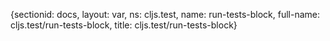 {sectionid: docs, layout: var, ns: cljs.test, name: run-tests-block, full-name: cljs.test/run-tests-block,
  title: cljs.test/run-tests-block}
